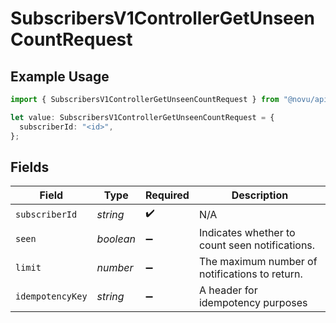 # SubscribersV1ControllerGetUnseenCountRequest

## Example Usage

```typescript
import { SubscribersV1ControllerGetUnseenCountRequest } from "@novu/api/models/operations";

let value: SubscribersV1ControllerGetUnseenCountRequest = {
  subscriberId: "<id>",
};
```

## Fields

| Field                                          | Type                                           | Required                                       | Description                                    |
| ---------------------------------------------- | ---------------------------------------------- | ---------------------------------------------- | ---------------------------------------------- |
| `subscriberId`                                 | *string*                                       | :heavy_check_mark:                             | N/A                                            |
| `seen`                                         | *boolean*                                      | :heavy_minus_sign:                             | Indicates whether to count seen notifications. |
| `limit`                                        | *number*                                       | :heavy_minus_sign:                             | The maximum number of notifications to return. |
| `idempotencyKey`                               | *string*                                       | :heavy_minus_sign:                             | A header for idempotency purposes              |